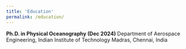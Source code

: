 ```yaml
---
title: 'Education'
permalink: /education/
---
```


**Ph.D. in Physical Oceanography (Dec 2024)**
Department of Aerospace Engineering, Indian Institute of Technology Madras, Chennai, India
